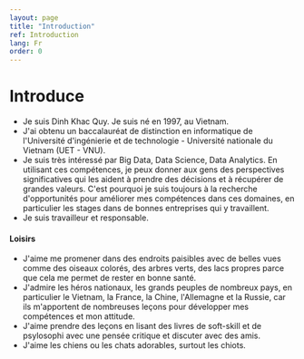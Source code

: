 ```yaml
---
layout: page
title: "Introduction"
ref: Introduction
lang: Fr
order: 0
---
```

# Introduce
* Je suis Dinh Khac Quy. Je suis né en 1997, au Vietnam.  
* J'ai obtenu un baccalauréat de distinction en informatique de l'Université d'ingénierie et de technologie - Université nationale du Vietnam (UET - VNU).
* Je suis très intéressé par Big Data, Data Science, Data Analytics. En utilisant ces compétences, je peux donner aux gens des perspectives significatives qui les aident à prendre des décisions et à récupérer de grandes valeurs. C'est pourquoi je suis toujours à la recherche d'opportunités pour améliorer mes compétences dans ces domaines, en particulier les stages dans de bonnes entreprises qui y travaillent.  
* Je suis travailleur et responsable.
    
#### Loisirs
* J'aime me promener dans des endroits paisibles avec de belles vues comme des oiseaux colorés, des arbres verts, des lacs propres parce que cela me permet de rester en bonne santé.
* J'admire les héros nationaux, les grands peuples de nombreux pays, en particulier le Vietnam, la France, la Chine, l'Allemagne et la Russie, car ils m'apportent de nombreuses leçons pour développer mes compétences et mon attitude.
* J'aime prendre des leçons en lisant des livres de soft-skill et de psylosophi avec une pensée critique et discuter avec des amis.
* J'aime les chiens ou les chats adorables, surtout les chiots.